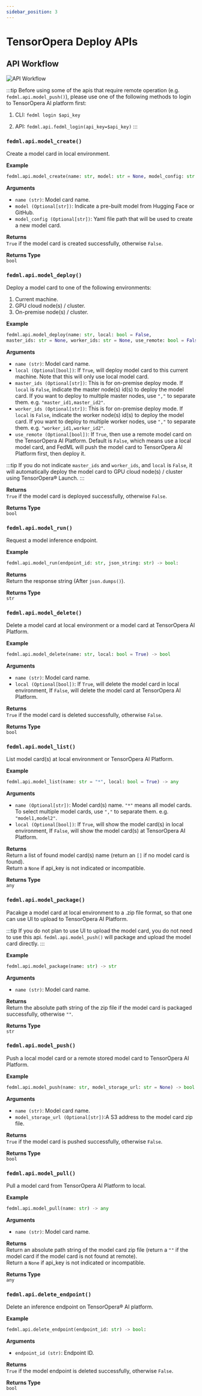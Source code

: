 ```yaml
---
sidebar_position: 3
---
```


# TensorOpera Deploy APIs

## API Workflow
![API Workflow](pics%2FAPIsWorkflow.png)

:::tip
Before using some of the apis that require remote operation (e.g. `fedml.api.model_push()`), 
please use one of the following methods to login 
to TensorOpera AI platform first:

1. CLI: `fedml login $api_key`

2. API: `fedml.api.fedml_login(api_key=$api_key)`
:::

### `fedml.api.model_create()`
Create a model card in local environment.

**Example**
```py
fedml.api.model_create(name: str, model: str = None, model_config: str = None) -> bool
```

**Arguments**  
- `name (str)`: Model card name.
- `model (Optional[str])`: Indicate a pre-built model from Hugging Face or GitHub.
- `model_config (Optional[str])`: Yaml file path that will be used to create a new model card.

**Returns**  
`True` if the model card is created successfully, otherwise `False`.


**Returns Type**  
`bool`


### `fedml.api.model_deploy()`

Deploy a model card to one of the following environments:  
1. Current machine.  
2. GPU cloud node(s) / cluster.  
3. On-premise node(s) / cluster.  

**Example**
```py
fedml.api.model_deploy(name: str, local: bool = False, 
master_ids: str = None, worker_ids: str = None, use_remote: bool = False) -> bool
```

**Arguments**  
- `name (str)`: Model card name.
- `local (Optional[bool])`: If `True`, will deploy model card to this current machine. Note that this will only use local
model card.
- `master_ids (Optional[str])`: This is for on-premise deploy mode. If `local` is `False`, indicate the master node(s)
id(s) to deploy the model card. If you want to deploy to multiple master nodes, use `","` to separate them. 
e.g. `"master_id1,master_id2"`.
- `worker_ids (Optional[str])`: This is for on-premise deploy mode. If `local` is `False`, indicate the worker node(s) 
id(s) to deploy the model card. If you want to deploy to multiple worker nodes, use `","` to separate them. 
e.g. `"worker_id1,worker_id2"`.
- `use_remote (Optional[bool])`: If `True`, then use a remote model card on the TensorOpera AI Platform. Default is `False`, 
which means use a local model card, and FedML will push the model card to TensorOpera AI Platform first, 
then deploy it. 

:::tip
If you do not indicate `master_ids` and `worker_ids`, and `local` is `False`, 
it will automatically deploy the model card to GPU cloud node(s) / cluster using TensorOpera® Launch.
:::

**Returns**  
`True` if the model card is deployed successfully, otherwise `False`.

**Returns Type**  
`bool`

### `fedml.api.model_run()`
Request a model inference endpoint.

**Example**
```py
fedml.api.model_run(endpoint_id: str, json_string: str) -> bool:
```
**Returns**  
Return the response string (After `json.dumps()`).

**Returns Type**  
`str`


### `fedml.api.model_delete()`

Delete a model card at local environment or a model card at TensorOpera AI Platform.

**Example**
```py
fedml.api.model_delete(name: str, local: bool = True) -> bool
```

**Arguments**  
- `name (str)`: Model card name.
- `local (Optional[bool])`: If `True`, will delete the model card in local environment, If `False`, will
delete the model card at TensorOpera AI Platform.

**Returns**  
`True` if the model card is deleted successfully, otherwise `False`.

**Returns Type**  
`bool`

### `fedml.api.model_list()`

List model card(s) at local environment or TensorOpera AI Platform.

**Example**
```py
fedml.api.model_list(name: str = "*", local: bool = True) -> any
```

**Arguments**  
- `name (Optional[str])`: Model card(s) name. `"*"` means all model cards. To select multiple model cards,
use `","` to separate them. e.g. `"model1,model2"`.
- `local (Optional[bool])`: If `True`, will show the model card(s) in local environment, If `False`,
will show the model card(s) at TensorOpera AI Platform.

**Returns**  
Return a list of found model card(s) name (return an `[]` if no model card is found).  
Return a `None` if api_key is not indicated or incompatible.

**Returns Type**  
`any`

### `fedml.api.model_package()`

Pacakge a model card at local environment to a .zip file format, so that one can use UI 
to upload to TensorOpera AI Platform.  

:::tip
If you do not plan to use UI to upload the model card, you do not need to use this api. 
`fedml.api.model_push()` will package and upload the model card directly.
:::

**Example**
```py
fedml.api.model_package(name: str) -> str
```

**Arguments**  
- `name (str)`: Model card name.

**Returns**  
Return the absolute path string of the zip file if the model card is packaged successfully, otherwise `""`.

**Returns Type**  
`str`

### `fedml.api.model_push()`

Push a local model card or a remote stored model card to TensorOpera AI Platform.

**Example**
```py
fedml.api.model_push(name: str, model_storage_url: str = None) -> bool
```

**Arguments**  
- `name (str)`: Model card name.
- `model_storage_url (Optional[str])`:A S3 address to the model card zip file.

**Returns**  
`True` if the model card is pushed successfully, otherwise `False`.

**Returns Type**  
`bool`

### `fedml.api.model_pull()`

Pull a model card from TensorOpera AI Platform to local.

**Example**
```py
fedml.api.model_pull(name: str) -> any
```

**Arguments**  
- `name (str)`: Model card name.

**Returns**  
Return an absolute path string of the model card zip file 
(return a `""` if the model card if the model card is not found at remote).  
Return a `None` if api_key is not indicated or incompatible.

**Returns Type**  
`any`

### `fedml.api.delete_endpoint()`

Delete an inference endpoint on TensorOpera® AI platform.

**Example**
```py
fedml.api.delete_endpoint(endpoint_id: str) -> bool:
```

**Arguments**  
- `endpoint_id (str)`: Endpoint ID.

**Returns**  
`True` if the model endpoint is deleted successfully, otherwise `False`.

**Returns Type**  
`bool`